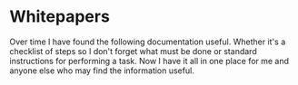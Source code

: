 # Whitepapers
Over time I have found the following documentation useful. Whether it's a checklist of steps so I don't forget what must be done or standard instructions for performing a task. Now I have it all in one place for me and anyone else who may find the information useful.
